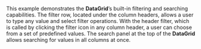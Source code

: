 This example demonstrates the **DataGrid**&rsquo;s built-in filtering and searching capabilities. The filter row, located under the column headers, allows a&nbsp;user to&nbsp;type any value and select filter operations. With the header filter, which is&nbsp;called by&nbsp;clicking the filter icon in&nbsp;any column header, a&nbsp;user can choose from a&nbsp;set of&nbsp;predefined values. The search panel at&nbsp;the top of&nbsp;the **DataGrid** allows searching for values in&nbsp;all columns at&nbsp;once.